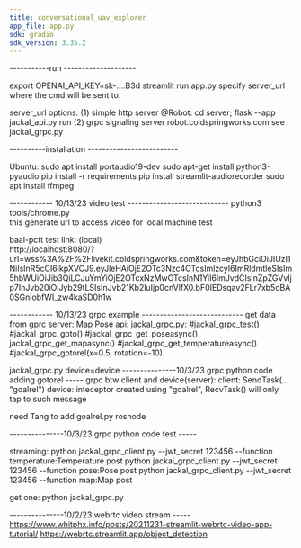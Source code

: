 ```yaml
---
title: conversational_uav_explorer
app_file: app.py
sdk: gradio
sdk_version: 3.35.2
---
```



-----------run --------------------

export OPENAI_API_KEY=sk-....B3d 
streamlit run app.py
	specify server_url where the cmd will be sent to.

server_url options:
	(1) simple http server @Robot:
		cd server; flask --app jackal_api.py run 
	(2) grpc signaling server robot.coldspringworks.com 
		see jackal_grpc.py

----------installation -------------------------

Ubuntu:
sudo apt install portaudio19-dev
sudo apt-get install python3-pyaudio
pip install -r requirements
	pip install streamlit-audiorecorder
sudo apt install ffmpeg

------------ 10/13/23 video test ----------------------------
python3 tools/chrome.py                                                       
    this generate url to access video for local machine test   

baal-pctt test link: (local)                                                           
  http://localhost:8080/?url=wss%3A%2F%2Flivekit.coldspringworks.com&token=eyJhbGciOiJIUzI1NiIsInR5cCI6IkpXVCJ9.eyJleHAiOjE2OTc3Nzc4OTcsImlzcyI6ImRldmtleSIsIm5hbWUiOiJib3QiLCJuYmYiOjE2OTcxNzMwOTcsInN1YiI6ImJvdCIsInZpZGVvIjp7InJvb20iOiJyb29tLSIsInJvb21Kb2luIjp0cnVlfX0.bF0IEDsqav2FLr7xb5oBA0SGnlobfWI_zw4kaSD0h1w

------------ 10/13/23 grpc example  ----------------------------
get data from gprc server:
  Map
  Pose
api: jackal_grpc.py:
    #jackal_grpc_test()
    #jackal_grpc_goto()
    #jackal_grpc_get_poseasync()
    jackal_grpc_get_mapasync()
    #jackal_grpc_get_temperatureasync()
    #jackal_grpc_gotorel(x=0.5, rotation=-10)   

jackal_grpc.py
  device=device 
---------------10/3/23 grpc python code adding gotorel  -----
grpc btw client and device(server):
  client: SendTask(.. "goalrel")
  device: inteceptor created using "goalrel", RecvTask() will only tap to such message

need Tang to add goalrel.py rosnode

---------------10/3/23 grpc python code test  -----

streaming:
python jackal_grpc_client.py  --jwt_secret 123456 --function temperature:Temperature post
python jackal_grpc_client.py  --jwt_secret 123456 --function pose:Pose post
python jackal_grpc_client.py  --jwt_secret 123456 --function map:Map post

get one:
python jackal_grpc.py

---------------10/2/23 webrtc video stream -----
https://www.whitphx.info/posts/20211231-streamlit-webrtc-video-app-tutorial/
https://webrtc.streamlit.app/object_detection

